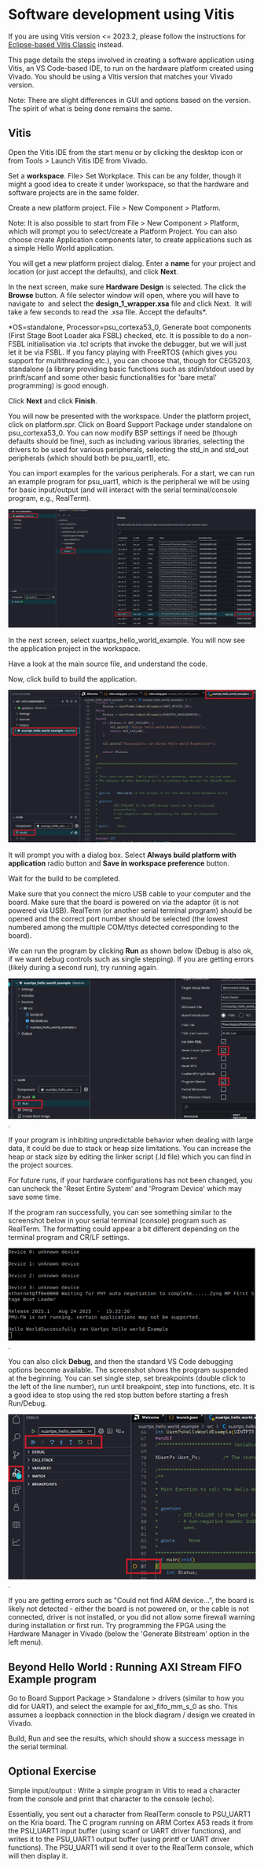 # Software development using Vitis

If you are using Vitis version <= 2023.2, please follow the instructions for [Eclipse-based Vitis Classic](3_Using_Vitis_Classic.md) instead.

This page details the steps involved in creating a software application using Vitis, an VS Code-based IDE, to run on the hardware platform created using Vivado. You should be using a Vitis version that matches your Vivado version.

Note: There are slight differences in GUI and options based on the version. The spirit of what is being done remains the same.

## Vitis

Open the Vitis IDE from the start menu or by clicking the desktop icon or from Tools > Launch Vitis IDE from Vivado.

Set a **workspace**. File> Set Workplace. This can be any folder, though it might a good idea to create it under <vivado project path>\\workspace, so that the hardware and software projects are in the same folder.

Create a new platform project. File > New Component > Platform.

Note: It is also possible to start from File > New Component > Platform, which will prompt you to select/create a Platform Project. You can also choose create Application components later, to create applications such as a simple Hello World application.

You will get a new platform project dialog. Enter a **name** for your project and location (or just accept the defaults), and click **Next**.

In the next screen, make sure **Hardware Design** is selected. The click the **Browse** button. A file selector window will open, where you will have to navigate to <vivado project path> and select the **design\_1\_wrapper.xsa** file and click Next.  It will take a few seconds to read the .xsa file. Accept the defaults\*. 

\*OS=standalone, Processor=psu\_cortexa53\_0, Generate boot components (First Stage Boot Loader aka FSBL) checked, etc. It is possible to do a non-FSBL initialisation via .tcl scripts that invoke the debugger, but we will just let it be via FSBL.
If you fancy playing with FreeRTOS (which gives you support for multithreading etc.), you can choose that, though for CEG5203, standalone (a library providing basic functions such as stdin/stdout used by prinft/scanf and some other basic functionalities for 'bare metal' programming) is good enough.

Click **Next** and click **Finish**.

You will now be presented with the workspace. Under the platform project, click on platform.spr. Click on Board Support Package under standalone on psu\_cortexa53\_0. You can now modify BSP settings if need be (though defaults should be fine), such as including various libraries, selecting the drivers to be used for various peripherals, selecting the std\_in and std\_out peripherals (which should both be psu\_uart1), etc.

You can import examples for the various peripherals. For a start, we can run an example program for psu\_uart1, which is the peripheral we will be using for basic input/output (and will interact with the serial terminal/console program, e.g., RealTerm).

![](3_Using_Vitis/Example_Programs.png)

In the next screen, select xuartps\_hello\_world\_example. You will now see the application project in the workspace.

Have a look at the main source file, and understand the code.

Now, click build to build the application.

![](3_Using_Vitis/Build_Appln.png)

It will prompt you with a dialog box. Select **Always build platform with application** radio button and **Save in workspace preference** button.

Wait for the build to be completed.

Make sure that you connect the micro USB cable to your computer and the board. Make sure that the board is powered on via the adaptor (it is not powered via USB). RealTerm (or another serial terminal program) should be opened and the correct port number should be selected (the lowest numbered among the multiple COM/ttys detected corresponding to the board).

We can run the program by clicking **Run** as shown below (Debug is also ok, if we want debug controls such as single stepping). If you are getting errors (likely during a second run), try running again.

![](3_Using_Vitis/Run_Config.png).

If your program is inhibiting unpredictable behavior when dealing with large data, it could be due to stack or heap size limitations. You can increase the heap or stack size by editing the linker script (.ld file) which you can find in the project sources.

For future runs, if your hardware configurations has not been changed, you can uncheck the 'Reset Entire System' and 'Program Device' which may save some time.

If the program ran successfully, you can see something similar to the screenshot below in your serial terminal (console) program such as RealTerm. The formatting could appear a bit different depending on the terminal program and CR/LF settings.

![](3_Using_Vitis/Successful_Run.png).

You can also click **Debug**, and then the standard VS Code debugging options become available. The screenshot shows the program suspended at the beginning. You can set single step, set breakpoints (double click to the left of the line number), run until breakpoint, step into functions, etc.
It is a good idea to stop using the red stop button before starting a fresh Run/Debug.

![](3_Using_Vitis/Debugging.png).

If you are getting errors such as "Could not find ARM device...", the board is likely not detected - either the board is not powered on, or the cable is not connected, driver is not installed, or you did not allow some firewall warning during installation or first run. Try programming the FPGA using the Hardware Manager in Vivado (below the 'Generate Bitstream' option in the left menu).

## Beyond Hello World : Running AXI Stream FIFO Example program

Go to Board Support Package > Standalone > drivers (similar to how you did for UART), and select the example for axi\_fifo\_mm\_s\_0 as sho. This assumes a loopback connection in the block diagram / design we created in Vivado.

Build, Run and see the results, which should show a success message in the serial terminal.

## Optional Exercise

Simple input/output : Write a simple program in Vitis to read a character from the console and print that character to the console (echo).

Essentially, you sent out a character from RealTerm console to PSU\_UART1 on the Kria board. The C program running on ARM Cortex A53 reads it from the PSU\_UART1 input buffer (using scanf or UART driver functions), and writes it to the PSU\_UART1 output buffer (using printf or UART driver functions). The PSU\_UART1 will send it over to the RealTerm console, which will then display it.
